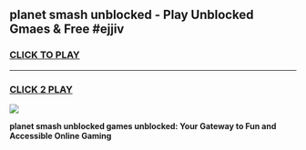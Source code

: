 
## planet smash unblocked - Play Unblocked Gmaes & Free #ejjiv
<h3>
<a href="https://news.freeplayer.one?title=planet_smash_unblocked&ref=03M">CLICK TO PLAY</a></h3>
<hr>

<h3>
<a href="https://news.freeplayer.one?title=planet_smash_unblocked&ref=03M">CLICK 2 PLAY</a>
  
</h3>

<a href="https://news.freeplayer.one?title=planet_smash_unblocked&ref=03M"><img src="https://clearcache.store/games.png"></a>


**planet smash unblocked games unblocked: Your Gateway to Fun and Accessible Online Gaming**
